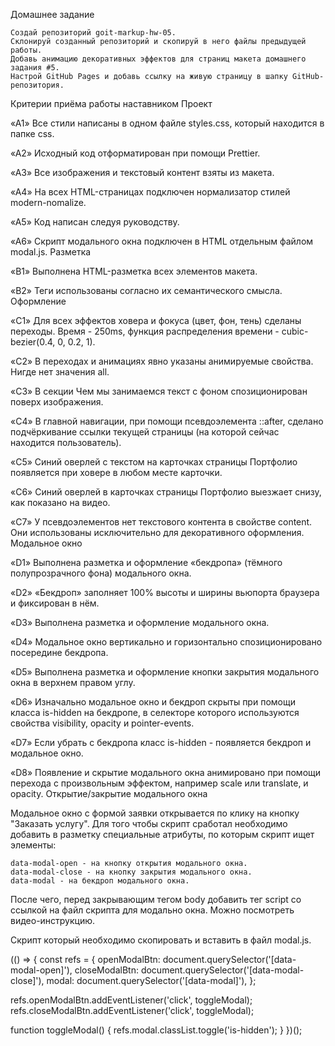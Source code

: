 Домашнее задание

    Создай репозиторий goit-markup-hw-05.
    Склонируй созданный репозиторий и скопируй в него файлы предыдущей работы.
    Добавь анимацию декоративных эффектов для страниц макета домашнего задания #5.
    Настрой GitHub Pages и добавь ссылку на живую страницу в шапку GitHub-репозитория.

Критерии приёма работы наставником Проект

«A1» Все стили написаны в одном файле styles.css, который находится в папке css.

«A2» Исходный код отформатирован при помощи Prettier.

«A3» Все изображения и текстовый контент взяты из макета.

«A4» На всех HTML-страницах подключен нормализатор стилей modern-nomalize.

«A5» Код написан следуя руководству.

«A6» Скрипт модального окна подключен в HTML отдельным файлом modal.js. Разметка

«B1» Выполнена HTML-разметка всех элементов макета.

«B2» Теги использованы согласно их семантического смысла. Оформление

«C1» Для всех эффектов ховера и фокуса (цвет, фон, тень) сделаны переходы.
Время - 250ms, функция распределения времени - cubic-bezier(0.4, 0, 0.2, 1).

«C2» В переходах и анимациях явно указаны анимируемые свойства. Нигде нет
значения all.

«C3» В секции Чем мы занимаемся текст с фоном спозиционирован поверх
изображения.

«C4» В главной навигации, при помощи псевдоэлемента ::after, сделано
подчёркивание ссылки текущей страницы (на которой сейчас находится
пользователь).

«C5» Синий оверлей с текстом на карточках страницы Портфолио появляется при
ховере в любом месте карточки.

«C6» Синий оверлей в карточках страницы Портфолио выезжает снизу, как показано
на видео.

«C7» У псевдоэлементов нет текстового контента в свойстве content. Они
использованы исключительно для декоративного оформления. Модальное окно

«D1» Выполнена разметка и оформление «бекдропа» (тёмного полупрозрачного фона)
модального окна.

«D2» «Бекдроп» заполняет 100% высоты и ширины вьюпорта браузера и фиксирован в
нём.

«D3» Выполнена разметка и оформление модального окна.

«D4» Модальное окно вертикально и горизонтально спозиционировано посередине
бекдропа.

«D5» Выполнена разметка и оформление кнопки закрытия модального окна в верхнем
правом углу.

«D6» Изначально модальное окно и бекдроп скрыты при помощи класса is-hidden на
бекдропе, в селекторе которого используются свойства visibility, opacity и
pointer-events.

«D7» Если убрать с бекдропа класс is-hidden - появляется бекдроп и модальное
окно.

«D8» Появление и скрытие модального окна анимировано при помощи перехода с
произвольным эффектом, например scale или translate, и opacity.
Открытие/закрытие модального окна

Модальное окно с формой заявки открывается по клику на кнопку "Заказать услугу".
Для того чтобы скрипт сработал необходимо добавить в разметку специальные
атрибуты, по которым скрипт ищет элементы:

    data-modal-open - на кнопку открытия модального окна.
    data-modal-close - на кнопку закрытия модального окна.
    data-modal - на бекдроп модального окна.

После чего, перед закрывающим тегом body добавить тег script со ссылкой на файл
скрипта для модально окна. Можно посмотреть видео-инструкцию.

<body>
  <!-- Вся твоя разметка, включая разметку модалки -->

  <!-- Ставим перед закрывающим тегом body -->
  <script src="./js/modal.js"></script>
</body>

Скрипт который необходимо скопировать и вставить в файл modal.js.

(() => { const refs = { openModalBtn:
document.querySelector('[data-modal-open]'), closeModalBtn:
document.querySelector('[data-modal-close]'), modal:
document.querySelector('[data-modal]'), };

refs.openModalBtn.addEventListener('click', toggleModal);
refs.closeModalBtn.addEventListener('click', toggleModal);

function toggleModal() { refs.modal.classList.toggle('is-hidden'); } })();
